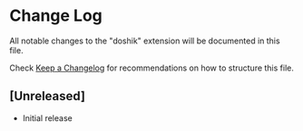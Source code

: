 # Change Log

All notable changes to the "doshik" extension will be documented in this file.

Check [Keep a Changelog](http://keepachangelog.com/) for recommendations on how to structure this file.

## [Unreleased]

- Initial release